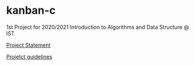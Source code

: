 # kanban-c
1st Project for 2020/2021 Introduction to Algorithms and Data Structure @ IST

[Project Statement](https://github.com/d-melita/kanban-c/files/6585645/p1.pdf)

[Projetct guidelines](https://github.com/d-melita/kanban-c/files/6585644/guidelines.pdf)
